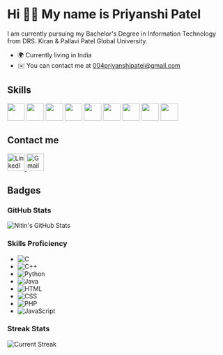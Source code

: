 # Hi 👋🏻 My name is Priyanshi Patel
I am currently pursuing my Bachelor's Degree in Information Technology from DRS. Kiran & Pallavi Patel Global University.

- 🌍  Currently living in India
- ✉️  You can contact me at 004priyanshipatel@gmail.com

<h2>Skills</h2>
<p align="left">
  <img src="https://cdn.jsdelivr.net/gh/devicons/devicon/icons/c/c-original.svg" width="40" height="40"/>
  <img src="https://cdn.jsdelivr.net/gh/devicons/devicon/icons/cplusplus/cplusplus-original.svg" width="40" height="40"/>
  <img src="https://cdn.jsdelivr.net/gh/devicons/devicon/icons/python/python-original.svg" width="40" height="40"/>
  <img src="https://cdn.jsdelivr.net/gh/devicons/devicon/icons/java/java-original.svg" width="40" height="40"/>
  <img src="https://cdn.jsdelivr.net/gh/devicons/devicon/icons/html5/html5-original.svg" width="40" height="40"/>
  <img src="https://cdn.jsdelivr.net/gh/devicons/devicon/icons/css3/css3-original.svg" width="40" height="40"/>
  <img src="https://cdn.jsdelivr.net/gh/devicons/devicon/icons/php/php-original.svg" width="40" height="40"/>
  <img src="https://cdn.jsdelivr.net/gh/devicons/devicon/icons/javascript/javascript-original.svg" width="40" height="40"/>
  <img src="https://cdn.jsdelivr.net/gh/devicons/devicon/icons/figma/figma-original.svg" width="40" height="40"/>
</p>
<h2>Contact me</h2>
<p align="left">
  <a href="https://www.linkedin.com/in/nitin-maharaj-851987322?utm_source=share&utm_campaign=share_via&utm_content=profile&utm_medium=android_app" target="_blank">
    <img src="https://cdn-icons-png.flaticon.com/512/174/174857.png" width="40" height="40" alt="LinkedIn"/>
  </a>
  <a href="mailto:004priyanshipatel@gmail.com" target="_blank">
    <img src="https://cdn-icons-png.flaticon.com/512/732/732200.png" width="40" height="40" alt="Gmail"/>
  </a>
</p>
<h2>Badges</h2>


### GitHub Stats

![Nitin's GitHub Stats](https://github-readme-stats.vercel.app/api?username=Nitin8866&count_private=true&show_icons=true&theme=radical)

### Skills Proficiency

- ![C](https://img.shields.io/badge/C-80%25-4CAF50?style=flat-square)
- ![C++](https://img.shields.io/badge/C++-60%25-3F51B5?style=flat-square)
- ![Python](https://img.shields.io/badge/Python-80%25-FFD43B?style=flat-square)
- ![Java](https://img.shields.io/badge/Java-80%25-E74C3C?style=flat-square)
- ![HTML](https://img.shields.io/badge/HTML-80%25-E34F26?style=flat-square)
- ![CSS](https://img.shields.io/badge/CSS-70%25-1572B6?style=flat-square)
- ![PHP](https://img.shields.io/badge/PHP-60%25-777BB4?style=flat-square)
- ![JavaScript](https://img.shields.io/badge/JavaScript-40%25-F7DF1E?style=flat-square)

### Streak Stats
![Current Streak](https://github-readme-streak-stats.herokuapp.com/?user=Nitin8866&theme=radical)

